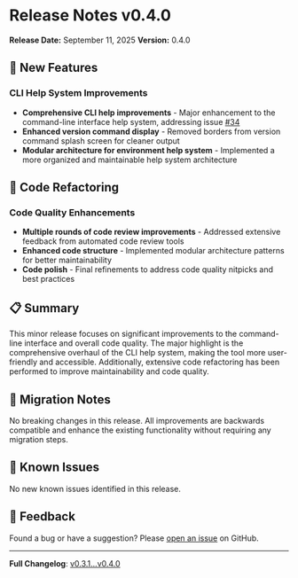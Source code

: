 # Release Notes v0.4.0

**Release Date:** September 11, 2025
**Version:** 0.4.0

## 🚀 New Features

### CLI Help System Improvements
- **Comprehensive CLI help improvements** - Major enhancement to the command-line interface help system, addressing issue [#34](https://github.com/madeinoz67/bank-statement-separator/issues/34)
- **Enhanced version command display** - Removed borders from version command splash screen for cleaner output
- **Modular architecture for environment help system** - Implemented a more organized and maintainable help system architecture

## 🔧 Code Refactoring

### Code Quality Enhancements
- **Multiple rounds of code review improvements** - Addressed extensive feedback from automated code review tools
- **Enhanced code structure** - Implemented modular architecture patterns for better maintainability
- **Code polish** - Final refinements to address code quality nitpicks and best practices

## 📋 Summary

This minor release focuses on significant improvements to the command-line interface and overall code quality. The major highlight is the comprehensive overhaul of the CLI help system, making the tool more user-friendly and accessible. Additionally, extensive code refactoring has been performed to improve maintainability and code quality.

## 🔄 Migration Notes

No breaking changes in this release. All improvements are backwards compatible and enhance the existing functionality without requiring any migration steps.

## 🐛 Known Issues

No new known issues identified in this release.

## 💬 Feedback

Found a bug or have a suggestion? Please [open an issue](https://github.com/madeinoz67/bank-statement-separator/issues) on GitHub.

---

**Full Changelog**: [v0.3.1...v0.4.0](https://github.com/madeinoz67/bank-statement-separator/compare/v0.3.1...v0.4.0)
